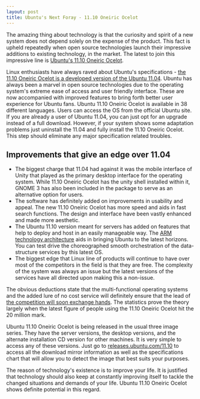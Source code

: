```yaml
---
layout: post
title: Ubuntu's Next Foray - 11.10 Oneiric Ocelot
---
```


The amazing thing about technology is that the curiosity and spirit of a new system does not depend solely on the expense of the product. This fact is upheld repeatedly when open source technologies launch their impressive additions to existing technology, in the market. The latest to join this impressive line is <a href="http://releases.ubuntu.com/11.10/">Ubuntu's 11.10 Oneiric Ocelot</a>.

Linux enthusiasts have always raved about Ubuntu's specifications - <a href="http://www.engadget.com/2011/10/13/ubuntu-11-10-oneiric-ocelot-now-available-to-download/">the 11.10 Oneiric Ocelot is a developed version of the Ubuntu 11.04</a>. Ubuntu has always been a marvel in open source technologies due to the operating system's extreme ease of access and user friendly interface. These are now accompanied with improved features to bring forth better user experience for Ubuntu fans. Ubuntu 11.10 Oneiric Ocelot is available in 38 different languages. Users can access the OS from the official Ubuntu site. If you are already a user of Ubuntu 11.04, you can just opt for an upgrade instead of a full download. However, if your system shows some adaptation problems just uninstall the 11.04 and fully install the 11.10 Oneiric Ocelot. This step should eliminate any major specification related troubles.

## Improvements that give an edge over 11.04

- The biggest charge that 11.04 had against it was the mobile interface of Unity that played as the primary desktop interface for the operating system. While 11.10 Oneiric Ocelot has the unity shell installed within it, GNOME 3 has also been included in the package to serve as an alternative option for users.
- The software has definitely added on improvements in usability and appeal. The new 11.10 Oneiric Ocelot has more speed and aids in fast search functions. The design and interface have been vastly enhanced and made more aesthetic.
- The Ubuntu 11.10 version meant for servers has added on features that help to deploy and host in an easily manageable way. The <a href="http://www.ubuntugeek.com/ubuntu-11-10-oneiric-ocelot-desktop-new-features.html">ARM technology architecture</a> aids in bringing Ubuntu to the latest horizons. You can test drive the choreographed smooth orchestration of the data-structure services by this latest OS.
- The biggest edge that Linux line of products will continue to have over most of the competitors in the field is that they are free. The complexity of the system was always an issue but the latest versions of the services have all directed upon making this a non-issue. 

The obvious deductions state that the multi-functional operating systems and the added lure of no cost service will definitely ensure that the lead of <a href="http://www.howtoforge.com/the-perfect-desktop-ubuntu-11.10-oneiric-ocelot">the competition will soon exchange hands</a>. The statistics prove the theory largely when the latest figure of people using the 11.10 Oneiric Ocelot hit the 20 million mark.

Ubuntu 11.10 Oneiric Ocelot is being released in the usual three image series. They have the server versions, the desktop versions, and the alternate installation CD version for other machines. It is very simple to access any of these versions. Just go to <a href="http://releases.ubuntu.com/11.10/">releases.ubuntu.com/11.10</a> to access all the download mirror information as well as the specifications chart that will allow you to detect the image that best suits your purposes. 

The reason of technology's existence is to improve your life. It is justified that technology should also keep at constantly improving itself to tackle the changed situations and demands of your life. Ubuntu 11.10 Oneiric Ocelot shows definite potential in this regard.

